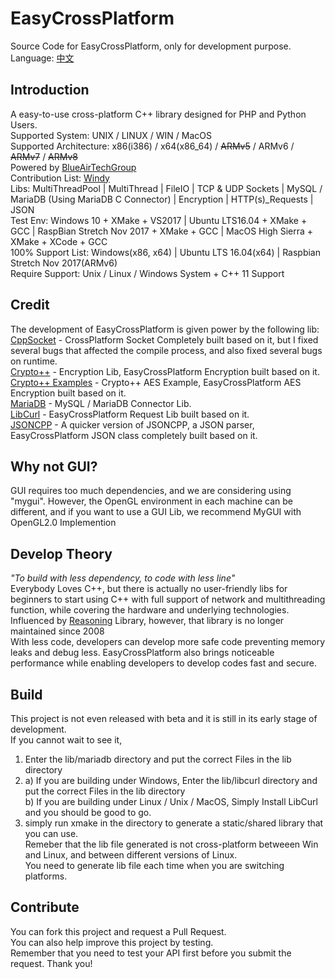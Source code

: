 ﻿# EasyCrossPlatform
Source Code for EasyCrossPlatform, only for development purpose.  
Language: [中文](README-ch.md)  
## Introduction
A easy-to-use cross-platform C++ library designed for PHP and Python Users.  
Supported System: UNIX / LINUX / WIN / MacOS  
Supported Architecture: x86(i386) / x64(x86_64) / ~~ARMv5~~ / ARMv6 / ~~ARMv7~~ / ~~ARMv8~~  
Powered by [BlueAirTechGroup](https://www.xsyds.cn/)  
Contribution List: [Windy](https://github.com/ToiletCommander)  
Libs: MultiThreadPool | MultiThread | FileIO | TCP & UDP Sockets | MySQL / MariaDB (Using MariaDB C Connector) | Encryption | HTTP(s)_Requests | JSON  
Test Env: Windows 10 + XMake + VS2017 | Ubuntu LTS16.04 + XMake + GCC  | RaspBian Stretch Nov 2017 + XMake + GCC | MacOS High Sierra + XMake + XCode + GCC  
100% Support List: Windows(x86, x64) | Ubuntu LTS 16.04(x64) | Raspbian Stretch Nov 2017(ARMv6)  
Require Support: Unix / Linux / Windows System + C++ 11 Support  
## Credit
The development of EasyCrossPlatform is given power by the following lib:  
[CppSocket](https://github.com/itomi/CppSocket) - CrossPlatform Socket Completely built based on it, but I fixed several bugs that affected the compile process, and also fixed several bugs on runtime.  
[Crypto++](https://github.com/weidai11/cryptopp) - Encryption Lib, EasyCrossPlatform Encryption built based on it.  
[Crypto++ Examples](https://github.com/sechaser/CryptoPP) - Crypto++ AES Example, EasyCrossPlatform AES Encryption built based on it.  
[MariaDB](https://mariadb.com/downloads/mariadb-tx/connector) - MySQL / MariaDB Connector Lib.  
[LibCurl](https://curl.haxx.se/) - EasyCrossPlatform Request Lib built based on it.  
[JSONCPP](https://github.com/henshao/jsoncpp) - A quicker version of JSONCPP, a JSON parser, EasyCrossPlatform JSON class completely built based on it.  
## Why not GUI?
GUI requires too much dependencies, and we are considering using "mygui". However, the OpenGL environment in each machine can be different, and if you want to use a GUI Lib, we recommend MyGUI with OpenGL2.0 Implemention  
## Develop Theory
*"To build with less dependency, to code with less line"*  
Everybody Loves C++, but there is actually no user-friendly libs for beginners to start using C++ with full support of network and multithreading function, while covering the hardware and underlying technologies.   
Influenced by [Reasoning](http://reasoning.biz) Library, however, that library is no longer maintained since 2008  
With less code, developers can develop more safe code preventing memory leaks and debug less. EasyCrossPlatform also brings noticeable performance while enabling developers to develop codes fast and secure.  
## Build
This project is not even released with beta and it is still in its early stage of development.  
If you cannot wait to see it, 
1) Enter the lib/mariadb directory and put the correct Files in the lib directory  
2) a) If you are building under Windows, Enter the lib/libcurl directory and put the correct Files in the lib directory  
   b) If you are building under Linux / Unix / MacOS, Simply Install LibCurl and you should be good to go.  
2) simply run xmake in the directory to generate a static/shared library that you can use.  
Remeber that the lib file generated is not cross-platform betweeen Win and Linux, and between different versions of Linux.  
You need to generate lib file each time when you are switching platforms.  
## Contribute
You can fork this project and request a Pull Request.   
You can also help improve this project by testing.   
Remember that you need to test your API first before you submit the request. Thank you!  